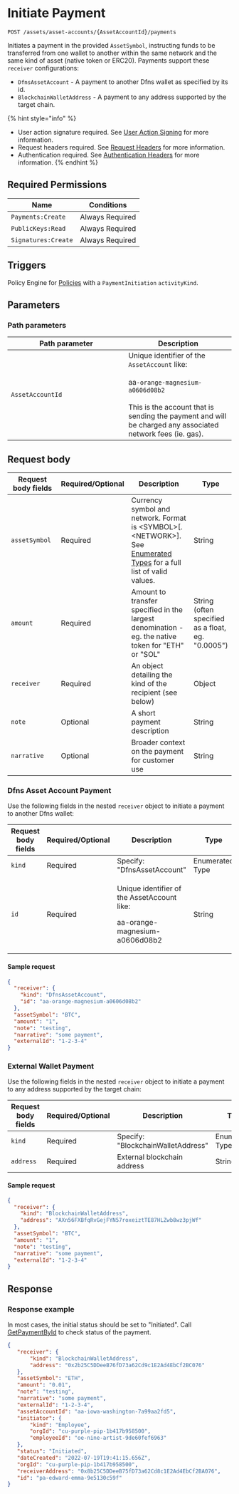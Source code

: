 # Initiate Payment

`POST /assets/asset-accounts/{AssetAccountId}/payments`

Initiates a payment in the provided `AssetSymbol`, instructing funds to be transferred from one wallet to another within the same network and the same kind of asset (native token or ERC20). Payments support these `receiver` configurations:

* `DfnsAssetAccount` - A payment to another Dfns wallet as specified by its id.
* `BlockchainWalletAddress` - A payment to any address supported by the target chain.

{% hint style="info" %}
* User action signature required. See [User Action Signing](../../../authentication/user-action-signing/) for more information.
* Request headers required. See [Request Headers](../../../../getting-started/request-headers.md) for more information.
* Authentication required. See [Authentication Headers](../../../../getting-started/request-headers.md#authentication-headers) for more information.
{% endhint %}

## Required Permissions

| Name                | Conditions      |
| ------------------- | --------------- |
| `Payments:Create`   | Always Required |
| `PublicKeys:Read`   | Always Required |
| `Signatures:Create` | Always Required |

## Triggers

Policy Engine for [Policies](../../../policy-management/policies/createpolicy.md) with a `PaymentInitiation` `activityKind`.

## Parameters <a href="#request-example.1" id="request-example.1"></a>

### Path parameters <a href="#path-parameters" id="path-parameters"></a>

<table><thead><tr><th width="248">Path parameter</th><th>Description</th></tr></thead><tbody><tr><td><code>AssetAccountId</code></td><td>Unique identifier of the <code>AssetAccount</code> like:<br><br>aa<code>-orange-magnesium-a0606d08b2</code><br><br>This is the account that is sending the payment and will be charged any associated network fees (ie. gas).</td></tr></tbody></table>

## Request body <a href="#request-example.1" id="request-example.1"></a>

<table><thead><tr><th width="173">Request body fields</th><th width="111">Required/Optional</th><th width="268">Description</th><th>Type</th></tr></thead><tbody><tr><td><code>assetSymbol</code></td><td>Required</td><td>Currency symbol and network. Format is &#x3C;SYMBOL>[.&#x3C;NETWORK>]. See <a href="../../../dfns-api-enumerated-types.md">Enumerated Types</a> for a full list of valid values.</td><td>String</td></tr><tr><td><code>amount</code></td><td>Required</td><td>Amount to transfer specified in the largest denomination - eg. the native token for "ETH" or "SOL"</td><td>String (often specified as a float, eg. "0.0005")</td></tr><tr><td><code>receiver</code></td><td>Required</td><td>An object detailing the kind of the recipient (see below)</td><td>Object</td></tr><tr><td><code>note</code></td><td>Optional</td><td>A short payment description</td><td>String</td></tr><tr><td><code>narrative</code></td><td>Optional</td><td>Broader context on the payment for customer use</td><td>String</td></tr></tbody></table>

### Dfns Asset Account Payment

Use the following fields in the nested `receiver` object to initiate a payment to another Dfns wallet:

<table><thead><tr><th width="238">Request body fields</th><th width="113">Required/Optional</th><th width="240">Description</th><th>Type</th></tr></thead><tbody><tr><td><code>kind</code></td><td>Required</td><td>Specify: "DfnsAssetAccount"</td><td>Enumerated Type</td></tr><tr><td><code>id</code></td><td>Required</td><td><p>Unique identifier of the AssetAccount like:</p><p>aa-orange-magnesium-a0606d08b2</p></td><td>String</td></tr></tbody></table>

#### Sample request

```JSON
{
  "receiver": {
    "kind": "DfnsAssetAccount",
    "id": "aa-orange-magnesium-a0606d08b2"
  },
  "assetSymbol": "BTC",
  "amount": "1",
  "note": "testing",
  "narrative": "some payment",
  "externalId": "1-2-3-4"
}
```

### External Wallet Payment

Use the following fields in the nested `receiver` object to initiate a payment to any address supported by the target chain:

<table><thead><tr><th width="238">Request body fields</th><th width="113">Required/Optional</th><th width="240">Description</th><th>Type</th></tr></thead><tbody><tr><td><code>kind</code></td><td>Required</td><td>Specify: "BlockchainWalletAddress"</td><td>Enumerated Type</td></tr><tr><td><code>address</code></td><td>Required</td><td>External blockchain address</td><td>String</td></tr></tbody></table>

#### Sample request

```JSON
{
  "receiver": {
    "kind": "BlockchainWalletAddress",
    "address": "AXn56FXBfqRvGejFYN57roxeiztTE87HLZwb8wz3pjWf"
  },
  "assetSymbol": "BTC",
  "amount": "1",
  "note": "testing",
  "narrative": "some payment",
  "externalId": "1-2-3-4"
}
```

## Response <a href="#response" id="response"></a>

### Response example <a href="#response-example" id="response-example"></a>

In most cases, the initial status should be set to "Initiated". Call [GetPaymentById](getpaymentbyid.md) to check status of the payment.

```json
{
   "receiver": {
       "kind": "BlockchainWalletAddress",
       "address": "0x2b25C5DDeeB76fD73a62Cd9c1E2Ad4EbCf2BC076"
   },
   "assetSymbol": "ETH",
   "amount": "0.01",
   "note": "testing",
   "narrative": "some payment",
   "externalId": "1-2-3-4",
   "assetAccountId": "aa-iowa-washington-7a99aa2fd5",
   "initiator": {
       "kind": "Employee",
       "orgId": "cu-purple-pip-1b417b958500",
       "employeeId": "oe-nine-artist-9de60fef6963"
   },
   "status": "Initiated",
   "dateCreated": "2022-07-19T19:41:15.656Z",
   "orgId": "cu-purple-pip-1b417b958500",
   "receiverAddress": "0x8b25C5DDeeB75fD73a62Cd8c1E2Ad4EbCf2BA076",
   "id": "pa-edward-emma-9e5130c59f"
}
```
